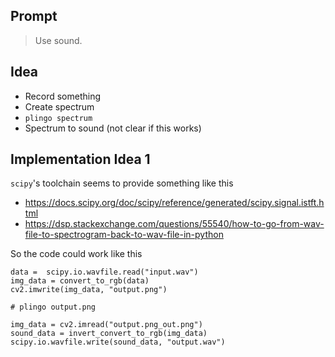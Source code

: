 ## Prompt
> Use sound.

## Idea
- Record something
- Create spectrum
- `plingo spectrum`
- Spectrum to sound (not clear if this works)

## Implementation Idea 1
`scipy`'s toolchain seems to provide something like this
* https://docs.scipy.org/doc/scipy/reference/generated/scipy.signal.istft.html
* https://dsp.stackexchange.com/questions/55540/how-to-go-from-wav-file-to-spectrogram-back-to-wav-file-in-python

So the code could work like this
```
data =  scipy.io.wavfile.read("input.wav")
img_data = convert_to_rgb(data)
cv2.imwrite(img_data, "output.png")

# plingo output.png

img_data = cv2.imread("output.png_out.png")
sound_data = invert_convert_to_rgb(img_data)
scipy.io.wavfile.write(sound_data, "output.wav")
```
